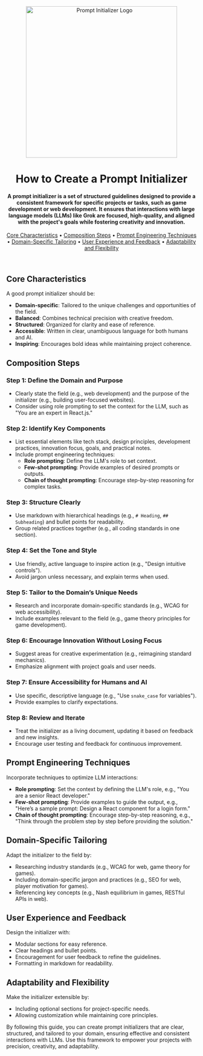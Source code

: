 <div align="center">

<img src="https://example.com/prompt-initializer-logo.png" alt="Prompt Initializer Logo" width="400" height="400"/>

# How to Create a Prompt Initializer

<h4>A <strong>prompt initializer</strong> is a set of structured guidelines designed to provide a consistent framework for specific projects or tasks, such as game development or web development. It ensures that interactions with large language models (LLMs) like Grok are focused, high-quality, and aligned with the project's goals while fostering creativity and innovation.</h4>

[Core Characteristics](#core-characteristics) •
[Composition Steps](#composition-steps) •
[Prompt Engineering Techniques](#prompt-engineering-techniques) •
[Domain-Specific Tailoring](#domain-specific-tailoring) •
[User Experience and Feedback](#user-experience-and-feedback) •
[Adaptability and Flexibility](#adaptability-and-flexibility)

</div>

<br />

## Core Characteristics

A good prompt initializer should be:

- **Domain-specific**: Tailored to the unique challenges and opportunities of the field.
- **Balanced**: Combines technical precision with creative freedom.
- **Structured**: Organized for clarity and ease of reference.
- **Accessible**: Written in clear, unambiguous language for both humans and AI.
- **Inspiring**: Encourages bold ideas while maintaining project coherence.

## Composition Steps

### Step 1: Define the Domain and Purpose

- Clearly state the field (e.g., web development) and the purpose of the initializer (e.g., building user-focused websites).
- Consider using role prompting to set the context for the LLM, such as "You are an expert in React.js."

### Step 2: Identify Key Components

- List essential elements like tech stack, design principles, development practices, innovation focus, goals, and practical notes.
- Include prompt engineering techniques:
  - **Role prompting**: Define the LLM's role to set context.
  - **Few-shot prompting**: Provide examples of desired prompts or outputs.
  - **Chain of thought prompting**: Encourage step-by-step reasoning for complex tasks.

### Step 3: Structure Clearly

- Use markdown with hierarchical headings (e.g., `# Heading`, `## Subheading`) and bullet points for readability.
- Group related practices together (e.g., all coding standards in one section).

### Step 4: Set the Tone and Style

- Use friendly, active language to inspire action (e.g., "Design intuitive controls").
- Avoid jargon unless necessary, and explain terms when used.

### Step 5: Tailor to the Domain’s Unique Needs

- Research and incorporate domain-specific standards (e.g., WCAG for web accessibility).
- Include examples relevant to the field (e.g., game theory principles for game development).

### Step 6: Encourage Innovation Without Losing Focus

- Suggest areas for creative experimentation (e.g., reimagining standard mechanics).
- Emphasize alignment with project goals and user needs.

### Step 7: Ensure Accessibility for Humans and AI

- Use specific, descriptive language (e.g., "Use `snake_case` for variables").
- Provide examples to clarify expectations.

### Step 8: Review and Iterate

- Treat the initializer as a living document, updating it based on feedback and new insights.
- Encourage user testing and feedback for continuous improvement.

## Prompt Engineering Techniques

Incorporate techniques to optimize LLM interactions:

- **Role prompting**: Set the context by defining the LLM's role, e.g., "You are a senior React developer."
- **Few-shot prompting**: Provide examples to guide the output, e.g., "Here’s a sample prompt: Design a React component for a login form."
- **Chain of thought prompting**: Encourage step-by-step reasoning, e.g., "Think through the problem step by step before providing the solution."

## Domain-Specific Tailoring

Adapt the initializer to the field by:

- Researching industry standards (e.g., WCAG for web, game theory for games).
- Including domain-specific jargon and practices (e.g., SEO for web, player motivation for games).
- Referencing key concepts (e.g., Nash equilibrium in games, RESTful APIs in web).

## User Experience and Feedback

Design the initializer with:

- Modular sections for easy reference.
- Clear headings and bullet points.
- Encouragement for user feedback to refine the guidelines.
- Formatting in markdown for readability.

## Adaptability and Flexibility

Make the initializer extensible by:

- Including optional sections for project-specific needs.
- Allowing customization while maintaining core principles.

By following this guide, you can create prompt initializers that are clear, structured, and tailored to your domain, ensuring effective and consistent interactions with LLMs. Use this framework to empower your projects with precision, creativity, and adaptability.